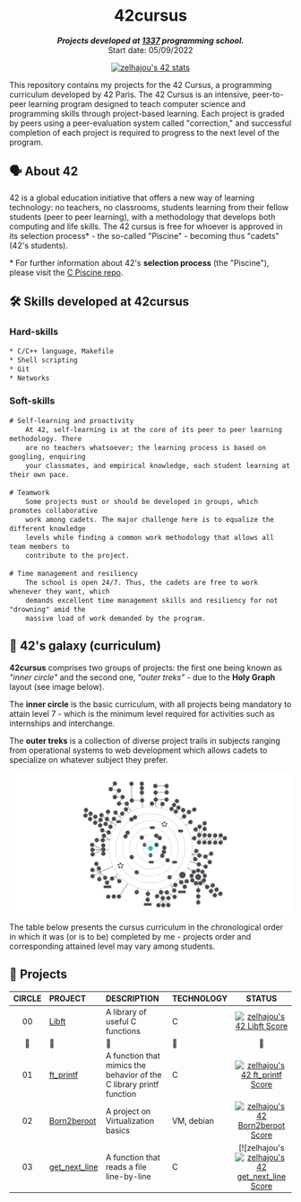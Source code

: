 <h1 align="center">
	42cursus
</h1>

<p align="center">
	<b><i>Projects developed at <a href="https://1337.ma/en/">1337</a> programming school.</i></b><br>
	Start date: 05/09/2022
</p>

<div align="center">
	
[![zelhajou's 42 stats](https://badge42.vercel.app/api/v2/clbazxfsj00350fjvpd9h5nhf/stats?cursusId=21&coalitionId=undefined)](https://github.com/JaeSeoKim/badge42)



</div>

This repository contains my projects for the 42 Cursus, a programming curriculum developed by 42 Paris. The 42 Cursus is an intensive, peer-to-peer learning program designed to teach computer science and programming skills through project-based learning. Each project is graded by peers using a peer-evaluation system called "correction," and successful completion of each project is required to progress to the next level of the program.


## 🗣️ About 42

42 is a global education initiative that offers a new way of learning technology:
no teachers, no classrooms, students learning from their fellow students (peer to peer learning), with a methodology that develops both computing and life skills. The 42 cursus is free for whoever is approved in its selection process* - the so-called "Piscine" - becoming thus "cadets" (42's students).

\* For further information about 42's **selection process** (the "Piscine"), please visit the [C Piscine repo](https://github.com/zakelh6/42Piscine-C).
    
## 🛠️ Skills developed at 42cursus

### Hard-skills

	* C/C++ language, Makefile
	* Shell scripting
	* Git
	* Networks
  
### Soft-skills

	# Self-learning and proactivity
		At 42, self-learning is at the core of its peer to peer learning methodology. There
		are no teachers whatsoever; the learning process is based on googling, enquiring
		your classmates, and empirical knowledge, each student learning at their own pace.

	# Teamwork
		Some projects must or should be developed in groups, which promotes collaborative
		work among cadets. The major challenge here is to equalize the different knowledge
		levels while finding a common work methodology that allows all team members to
		contribute to the project.

	# Time management and resiliency
		The school is open 24/7. Thus, the cadets are free to work whenever they want, which
		demands excellent time management skills and resiliency for not "drowning" amid the
		massive load of work demanded by the program.

## 🌌 42's galaxy (curriculum)

**42cursus** comprises two groups of projects: the first one being known as _"inner circle"_ and the second one, _"outer treks"_ - due to the **Holy Graph** layout (see image below).

The **inner circle** is the basic curriculum, with all projects being mandatory to attain level 7 - which is the minimum level required for activities such as internships and interchange.

The **outer treks** is a collection of diverse project trails in subjects ranging from operational systems to web development which allows cadets to specialize on whatever subject they prefer.

![42's galaxy](img/holygraph.png)

The table below presents the cursus curriculum in the chronological order in which it was (or is to be) completed by me - projects order and corresponding attained level may vary among students.

## 🦾 Projects

|CIRCLE	|PROJECT	| DESCRIPTION |TECHNOLOGY	|STATUS	|
|:-:	|:--		|:--	|:--				|:-:	|
|00	|[Libft](https://github.comzakelh6/libft)| A library of useful C functions	|C	|[![zelhajou's 42 Libft Score](https://badge42.vercel.app/api/v2/clbazxfsj00350fjvpd9h5nhf/project/2823562)](https://github.com/JaeSeoKim/badge42)	|
|:dizzy:|	:dizzy:	|	:dizzy:	|	:dizzy:	|:dizzy:	|:dizzy:	|
|01	|[ft_printf](https://github.com/zakelh6/ft_printf)|A function that mimics the behavior of the C library printf function	|C	|[![zelhajou's 42 ft_printf Score](https://badge42.vercel.app/api/v2/clbazxfsj00350fjvpd9h5nhf/project/2890969)](https://github.com/JaeSeoKim/badge42)	|
|02	|[Born2beroot](https://github.com/zakelh6/Born2beRoot)| A project on Virtualization basics 	|VM, debian	|[![zelhajou's 42 Born2beroot Score](https://badge42.vercel.app/api/v2/clbazxfsj00350fjvpd9h5nhf/project/3065818)](https://github.com/JaeSeoKim/badge42)	|
|03	|[get_next_line]()| A function that reads a file line-by-line 	|C	|[![zelhajou's [![zelhajou's 42 get_next_line Score](https://badge42.vercel.app/api/v2/clbazxfsj00350fjvpd9h5nhf/project/3065815)](https://github.com/JaeSeoKim/badge42)	|
